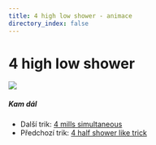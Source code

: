 ```yaml
---
title: 4 high low shower - animace
directory_index: false
---
```


# 4 high low shower

![](/animace/img/4-high-low-shower.gif)

##### Kam dál

- Další trik: [4 mills simultaneous](4-mills-simultaneous.html "Další trik 4 mills simultaneous")
- Předchozí trik: [4 half shower like trick](4-half-shower-like-trick.html "Předchozí trik 4 half shower like trick")

